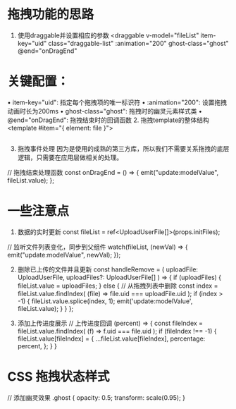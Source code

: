 # 拖拽功能的思路
1. 使用draggable并设置相应的参数
<draggable
  v-model="fileList"
  item-key="uid"
  class="draggable-list"
  :animation="200"
  ghost-class="ghost"
  @end="onDragEnd"
>

# 关键配置：
• item-key="uid": 指定每个拖拽项的唯一标识符
• :animation="200": 设置拖拽动画时长为200ms
• ghost-class="ghost": 拖拽时的幽灵元素样式类
• @end="onDragEnd": 拖拽结束时的回调函数
2. 拖拽template的整体结构
<template #item="{ element: file }">
  <div class="draggable-item">
    <img
      class="el-upload-list__item-thumbnail"
      :src="file.url"
      alt=""
    />
    <!-- 状态显示层 -->
    <div v-if="file.status === 'uploading'" class="upload-progress">
      <el-progress
        type="circle"
        :percentage="file.percentage || 0"
        :width="60"
      />
    </div>
    <!-- 操作按钮层 -->
    <span class="el-upload-list__item-actions">
      <!-- 预览和删除按钮 -->
    </span>
  </div>
</template>

3. 拖拽事件处理
因为是使用的成熟的第三方库，所以我们不需要关系拖拽的底层逻辑，只需要在应用层做相关的处理。

// 拖拽结束处理函数
const onDragEnd = () => {
  emit("update:modelValue", fileList.value);
};

# 一些注意点
1. 数据的实时更新
const fileList = ref<UploadUserFile[]>(props.initFiles);

// 监听文件列表变化，同步到父组件
watch(fileList, (newVal) => {
  emit("update:modelValue", newVal);
});

2. 删除已上传的文件并且更新
const handleRemove = (
  uploadFile: UploadUserFile,
  uploadFiles?: UploadUserFile[]
) => {
if (uploadFiles) {
    fileList.value = uploadFiles;
  } else {
    // 从拖拽列表中删除
    const index = fileList.value.findIndex(
      (file) => file.uid === uploadFile.uid
    );
    if (index > -1) {
      fileList.value.splice(index, 1);
      emit('update:modelValue', fileList.value);
    }
  }
};

3. 添加上传进度展示
// 上传进度回调
(percent) => {
  const fileIndex = fileList.value.findIndex(
    (f) => f.uid === file.uid
  );
  if (fileIndex !== -1) {
    fileList.value[fileIndex] = {
      ...fileList.value[fileIndex],
      percentage: percent,
    };
  }
}

# CSS 拖拽状态样式
// 添加幽灵效果
.ghost {
  opacity: 0.5;
  transform: scale(0.95);
}